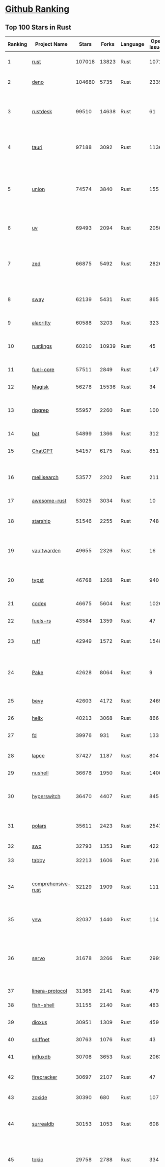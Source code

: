 [Github Ranking](../README.md)
==========

## Top 100 Stars in Rust

| Ranking | Project Name | Stars | Forks | Language | Open Issues | Description | Last Commit |
| ------- | ------------ | ----- | ----- | -------- | ----------- | ----------- | ----------- |
| 1 | [rust](https://github.com/rust-lang/rust) | 107018 | 13823 | Rust | 10719 | Empowering everyone to build reliable and efficient software. | 2025-10-09T19:01:58Z |
| 2 | [deno](https://github.com/denoland/deno) | 104680 | 5735 | Rust | 2339 | A modern runtime for JavaScript and TypeScript. | 2025-10-09T11:11:53Z |
| 3 | [rustdesk](https://github.com/rustdesk/rustdesk) | 99510 | 14638 | Rust | 61 | An open-source remote desktop application designed for self-hosting, as an alternative to TeamViewer. | 2025-10-09T16:24:16Z |
| 4 | [tauri](https://github.com/tauri-apps/tauri) | 97188 | 3092 | Rust | 1136 | Build smaller, faster, and more secure desktop and mobile applications with a web frontend. | 2025-10-09T17:26:36Z |
| 5 | [union](https://github.com/unionlabs/union) | 74574 | 3840 | Rust | 155 | The trust-minimized, zero-knowledge bridging protocol, designed for censorship resistance, extremely high security, and usage in decentralized finance. | 2025-10-09T18:12:47Z |
| 6 | [uv](https://github.com/astral-sh/uv) | 69493 | 2094 | Rust | 2050 | An extremely fast Python package and project manager, written in Rust. | 2025-10-09T18:29:00Z |
| 7 | [zed](https://github.com/zed-industries/zed) | 66875 | 5492 | Rust | 2826 | Code at the speed of thought – Zed is a high-performance, multiplayer code editor from the creators of Atom and Tree-sitter. | 2025-10-09T18:58:46Z |
| 8 | [sway](https://github.com/FuelLabs/sway) | 62139 | 5431 | Rust | 865 | 🌴 Empowering everyone to build reliable and efficient smart contracts. | 2025-10-09T16:27:45Z |
| 9 | [alacritty](https://github.com/alacritty/alacritty) | 60588 | 3203 | Rust | 323 | A cross-platform, OpenGL terminal emulator. | 2025-10-08T12:05:01Z |
| 10 | [rustlings](https://github.com/rust-lang/rustlings) | 60210 | 10939 | Rust | 45 | :crab: Small exercises to get you used to reading and writing Rust code! | 2025-09-25T14:55:36Z |
| 11 | [fuel-core](https://github.com/FuelLabs/fuel-core) | 57511 | 2849 | Rust | 147 | Rust full node implementation of the Fuel v2 protocol. | 2025-10-09T11:37:46Z |
| 12 | [Magisk](https://github.com/topjohnwu/Magisk) | 56278 | 15536 | Rust | 34 | The Magic Mask for Android | 2025-10-03T07:16:19Z |
| 13 | [ripgrep](https://github.com/BurntSushi/ripgrep) | 55957 | 2260 | Rust | 100 | ripgrep recursively searches directories for a regex pattern while respecting your gitignore | 2025-10-09T01:17:00Z |
| 14 | [bat](https://github.com/sharkdp/bat) | 54899 | 1366 | Rust | 312 | A cat(1) clone with wings. | 2025-10-09T19:00:26Z |
| 15 | [ChatGPT](https://github.com/lencx/ChatGPT) | 54157 | 6175 | Rust | 851 | 🔮 ChatGPT Desktop Application (Mac, Windows and Linux) | 2024-08-29T17:58:11Z |
| 16 | [meilisearch](https://github.com/meilisearch/meilisearch) | 53577 | 2202 | Rust | 211 | A lightning-fast search engine API bringing AI-powered hybrid search to your sites and applications. | 2025-10-09T18:15:04Z |
| 17 | [awesome-rust](https://github.com/rust-unofficial/awesome-rust) | 53025 | 3034 | Rust | 10 | A curated list of Rust code and resources. | 2025-10-08T22:21:50Z |
| 18 | [starship](https://github.com/starship/starship) | 51546 | 2255 | Rust | 748 | ☄🌌️  The minimal, blazing-fast, and infinitely customizable prompt for any shell! | 2025-10-09T10:55:37Z |
| 19 | [vaultwarden](https://github.com/dani-garcia/vaultwarden) | 49655 | 2326 | Rust | 16 | Unofficial Bitwarden compatible server written in Rust, formerly known as bitwarden_rs | 2025-09-17T17:45:03Z |
| 20 | [typst](https://github.com/typst/typst) | 46768 | 1268 | Rust | 940 | A new markup-based typesetting system that is powerful and easy to learn. | 2025-10-09T17:54:26Z |
| 21 | [codex](https://github.com/openai/codex) | 46675 | 5604 | Rust | 1026 | Lightweight coding agent that runs in your terminal | 2025-10-09T18:13:08Z |
| 22 | [fuels-rs](https://github.com/FuelLabs/fuels-rs) | 43584 | 1359 | Rust | 47 | Fuel Network Rust SDK | 2025-10-09T11:34:58Z |
| 23 | [ruff](https://github.com/astral-sh/ruff) | 42949 | 1572 | Rust | 1548 | An extremely fast Python linter and code formatter, written in Rust. | 2025-10-09T19:02:13Z |
| 24 | [Pake](https://github.com/tw93/Pake) | 42628 | 8064 | Rust | 9 | 🤱🏻 Turn any webpage into a desktop app with one command. 一键打包网页生成轻量桌面应用 | 2025-10-06T04:27:06Z |
| 25 | [bevy](https://github.com/bevyengine/bevy) | 42603 | 4172 | Rust | 2469 | A refreshingly simple data-driven game engine built in Rust | 2025-10-09T05:03:37Z |
| 26 | [helix](https://github.com/helix-editor/helix) | 40213 | 3068 | Rust | 866 | A post-modern modal text editor. | 2025-10-07T15:15:40Z |
| 27 | [fd](https://github.com/sharkdp/fd) | 39976 | 931 | Rust | 133 | A simple, fast and user-friendly alternative to 'find' | 2025-10-03T07:21:43Z |
| 28 | [lapce](https://github.com/lapce/lapce) | 37427 | 1187 | Rust | 804 | Lightning-fast and Powerful Code Editor written in Rust | 2025-10-04T18:11:22Z |
| 29 | [nushell](https://github.com/nushell/nushell) | 36678 | 1950 | Rust | 1400 | A new type of shell | 2025-10-09T17:06:01Z |
| 30 | [hyperswitch](https://github.com/juspay/hyperswitch) | 36470 | 4407 | Rust | 845 | An open source payments switch written in Rust to make payments fast, reliable and affordable | 2025-10-09T18:23:12Z |
| 31 | [polars](https://github.com/pola-rs/polars) | 35611 | 2423 | Rust | 2547 | Extremely fast Query Engine for DataFrames, written in Rust | 2025-10-09T15:59:08Z |
| 32 | [swc](https://github.com/swc-project/swc) | 32793 | 1353 | Rust | 422 | Rust-based platform for the Web | 2025-10-07T00:42:46Z |
| 33 | [tabby](https://github.com/TabbyML/tabby) | 32213 | 1606 | Rust | 216 | Self-hosted AI coding assistant | 2025-09-26T20:03:32Z |
| 34 | [comprehensive-rust](https://github.com/google/comprehensive-rust) | 32129 | 1909 | Rust | 111 | This is the Rust course used by the Android team at Google. It provides you the material to quickly teach Rust. | 2025-10-06T11:18:38Z |
| 35 | [yew](https://github.com/yewstack/yew) | 32037 | 1440 | Rust | 114 | Rust / Wasm framework for creating reliable and efficient web applications | 2025-10-03T03:06:20Z |
| 36 | [servo](https://github.com/servo/servo) | 31678 | 3266 | Rust | 2991 | Servo aims to empower developers with a lightweight, high-performance alternative for embedding web technologies in applications. | 2025-10-09T18:18:11Z |
| 37 | [linera-protocol](https://github.com/linera-io/linera-protocol) | 31365 | 2141 | Rust | 479 | Main repository for the Linera protocol | 2025-10-09T18:58:16Z |
| 38 | [fish-shell](https://github.com/fish-shell/fish-shell) | 31155 | 2140 | Rust | 483 | The user-friendly command line shell. | 2025-10-09T16:19:23Z |
| 39 | [dioxus](https://github.com/DioxusLabs/dioxus) | 30951 | 1309 | Rust | 459 | Fullstack app framework for web, desktop, and mobile. | 2025-10-09T04:01:47Z |
| 40 | [sniffnet](https://github.com/GyulyVGC/sniffnet) | 30763 | 1076 | Rust | 43 | Comfortably monitor your Internet traffic 🕵️‍♂️ | 2025-10-02T18:58:38Z |
| 41 | [influxdb](https://github.com/influxdata/influxdb) | 30708 | 3653 | Rust | 2063 | Scalable datastore for metrics, events, and real-time analytics | 2025-10-09T18:20:17Z |
| 42 | [firecracker](https://github.com/firecracker-microvm/firecracker) | 30697 | 2107 | Rust | 47 | Secure and fast microVMs for serverless computing. | 2025-10-09T14:24:02Z |
| 43 | [zoxide](https://github.com/ajeetdsouza/zoxide) | 30390 | 680 | Rust | 107 | A smarter cd command. Supports all major shells. | 2025-10-02T21:29:45Z |
| 44 | [surrealdb](https://github.com/surrealdb/surrealdb) | 30153 | 1053 | Rust | 608 | A scalable, distributed, collaborative, document-graph database, for the realtime web | 2025-10-09T18:12:16Z |
| 45 | [tokio](https://github.com/tokio-rs/tokio) | 29758 | 2788 | Rust | 334 | A runtime for writing reliable asynchronous applications with Rust. Provides I/O, networking, scheduling, timers, ... | 2025-10-09T08:19:27Z |
| 46 | [rust-course](https://github.com/sunface/rust-course) | 28834 | 2482 | Rust | 63 | “连续八年成为全世界最受喜爱的语言，无 GC 也无需手动内存管理、极高的性能和安全性、过程/OO/函数式编程、优秀的包管理、JS 未来基石" — 工作之余的第二语言来试试 Rust 吧。本书拥有全面且深入的讲解、生动贴切的示例、德芙般丝滑的内容，这可能是目前最用心的 Rust 中文学习教程 / Book  | 2025-09-17T11:52:01Z |
| 47 | [turborepo](https://github.com/vercel/turborepo) | 28807 | 2104 | Rust | 125 | Build system optimized for JavaScript and TypeScript, written in Rust | 2025-10-08T20:26:22Z |
| 48 | [yazi](https://github.com/sxyazi/yazi) | 28777 | 618 | Rust | 44 | 💥 Blazing fast terminal file manager written in Rust, based on async I/O. | 2025-10-06T16:02:32Z |
| 49 | [just](https://github.com/casey/just) | 28043 | 592 | Rust | 308 | 🤖 Just a command runner | 2025-10-06T21:02:08Z |
| 50 | [iced](https://github.com/iced-rs/iced) | 27832 | 1381 | Rust | 321 | A cross-platform GUI library for Rust, inspired by Elm | 2025-10-08T02:51:17Z |
| 51 | [delta](https://github.com/dandavison/delta) | 27724 | 445 | Rust | 276 | A syntax-highlighting pager for git, diff, grep, and blame output | 2025-10-03T10:40:22Z |
| 52 | [egui](https://github.com/emilk/egui) | 26733 | 1844 | Rust | 837 | egui: an easy-to-use immediate mode GUI in Rust that runs on both web and native | 2025-10-09T17:15:34Z |
| 53 | [zellij](https://github.com/zellij-org/zellij) | 26670 | 824 | Rust | 1214 | A terminal workspace with batteries included | 2025-10-09T09:29:55Z |
| 54 | [czkawka](https://github.com/qarmin/czkawka) | 26507 | 840 | Rust | 478 | Multi functional app to find duplicates, empty folders, similar images etc. | 2025-09-08T18:30:37Z |
| 55 | [qdrant](https://github.com/qdrant/qdrant) | 26501 | 1845 | Rust | 356 | Qdrant - High-performance, massive-scale Vector Database and Vector Search Engine for the next generation of AI. Also available in the cloud https://cloud.qdrant.io/ | 2025-10-09T17:37:45Z |
| 56 | [hyperfine](https://github.com/sharkdp/hyperfine) | 26334 | 425 | Rust | 44 | A command-line benchmarking tool | 2025-10-01T02:01:46Z |
| 57 | [atuin](https://github.com/atuinsh/atuin) | 26199 | 709 | Rust | 368 | ✨ Magical shell history | 2025-10-06T22:18:09Z |
| 58 | [Rocket](https://github.com/rwf2/Rocket) | 25424 | 1614 | Rust | 58 | A web framework for Rust. | 2025-10-01T04:53:46Z |
| 59 | [pingora](https://github.com/cloudflare/pingora) | 25219 | 1483 | Rust | 146 | A library for building fast, reliable and evolvable network services. | 2025-09-26T22:25:16Z |
| 60 | [Rust](https://github.com/TheAlgorithms/Rust) | 24828 | 2470 | Rust | 4 |  All Algorithms implemented in Rust  | 2025-10-01T07:48:02Z |
| 61 | [exa](https://github.com/ogham/exa) | 24167 | 662 | Rust | 196 | A modern replacement for ‘ls’. | 2024-09-24T15:18:09Z |
| 62 | [anki](https://github.com/ankitects/anki) | 24065 | 2538 | Rust | 245 | Anki is a smart spaced repetition flashcard program | 2025-10-08T22:50:50Z |
| 63 | [chroma](https://github.com/chroma-core/chroma) | 23778 | 1865 | Rust | 243 | Open-source search and retrieval database for AI applications. | 2025-10-09T18:30:36Z |
| 64 | [actix-web](https://github.com/actix/actix-web) | 23733 | 1799 | Rust | 190 | Actix Web is a powerful, pragmatic, and extremely fast web framework for Rust. | 2025-10-06T09:45:51Z |
| 65 | [tools](https://github.com/rome/tools) | 23567 | 650 | Rust | 86 | Unified developer tools for JavaScript, TypeScript, and the web | 2023-09-04T08:42:49Z |
| 66 | [axum](https://github.com/tokio-rs/axum) | 23355 | 1251 | Rust | 50 | Ergonomic and modular web framework built with Tokio, Tower, and Hyper | 2025-10-09T05:03:51Z |
| 67 | [difftastic](https://github.com/Wilfred/difftastic) | 23216 | 402 | Rust | 216 | a structural diff that understands syntax 🟥🟩 | 2025-10-09T06:44:06Z |
| 68 | [fhevm](https://github.com/zama-ai/fhevm) | 22938 | 1100 | Rust | 17 | FHEVM, a full-stack framework for integrating Fully Homomorphic Encryption (FHE) with blockchain applications | 2025-10-09T16:12:21Z |
| 69 | [fnm](https://github.com/Schniz/fnm) | 22351 | 586 | Rust | 284 | 🚀 Fast and simple Node.js version manager, built in Rust | 2025-10-09T14:58:08Z |
| 70 | [tree-sitter](https://github.com/tree-sitter/tree-sitter) | 22268 | 2108 | Rust | 89 | An incremental parsing system for programming tools | 2025-10-07T21:21:10Z |
| 71 | [wezterm](https://github.com/wezterm/wezterm) | 22132 | 1013 | Rust | 1303 | A GPU-accelerated cross-platform terminal emulator and multiplexer written by @wez and implemented in Rust | 2025-10-05T10:00:59Z |
| 72 | [Graphite](https://github.com/GraphiteEditor/Graphite) | 21979 | 935 | Rust | 326 | An open source graphics editor for 2025: comprehensive 2D content creation tool suite for graphic design, digital art, and interactive real-time motion graphics — featuring node-based procedural editing | 2025-10-09T15:16:16Z |
| 73 | [coreutils](https://github.com/uutils/coreutils) | 21855 | 1598 | Rust | 363 | Cross-platform Rust rewrite of the GNU coreutils | 2025-10-09T15:45:58Z |
| 74 | [biome](https://github.com/biomejs/biome) | 21493 | 714 | Rust | 315 | A toolchain for web projects, aimed to provide functionalities to maintain them. Biome offers formatter and linter, usable via CLI and LSP. | 2025-10-09T18:57:11Z |
| 75 | [sonic](https://github.com/valeriansaliou/sonic) | 20991 | 607 | Rust | 64 | 🦔 Fast, lightweight & schema-less search backend. An alternative to Elasticsearch that runs on a few MBs of RAM. | 2025-01-06T21:19:17Z |
| 76 | [jj](https://github.com/jj-vcs/jj) | 20781 | 730 | Rust | 622 | A Git-compatible VCS that is both simple and powerful | 2025-10-09T16:18:06Z |
| 77 | [gitui](https://github.com/gitui-org/gitui) | 20634 | 655 | Rust | 204 | Blazing 💥 fast terminal-ui for git written in rust 🦀 | 2025-10-09T09:01:37Z |
| 78 | [RustPython](https://github.com/RustPython/RustPython) | 20582 | 1350 | Rust | 329 | A Python Interpreter written in Rust | 2025-10-06T13:41:06Z |
| 79 | [slint](https://github.com/slint-ui/slint) | 20542 | 752 | Rust | 744 | Slint is an open-source declarative GUI toolkit to build native user interfaces for Rust, C++, JavaScript, or Python apps. | 2025-10-09T11:41:08Z |
| 80 | [vector](https://github.com/vectordotdev/vector) | 20457 | 1871 | Rust | 1983 | A high-performance observability data pipeline. | 2025-10-09T18:41:17Z |
| 81 | [gleam](https://github.com/gleam-lang/gleam) | 20450 | 874 | Rust | 175 | ⭐️ A friendly language for building type-safe, scalable systems! | 2025-10-07T09:52:21Z |
| 82 | [mdBook](https://github.com/rust-lang/mdBook) | 20416 | 1775 | Rust | 527 | Create book from markdown files. Like Gitbook but implemented in Rust | 2025-09-28T23:34:40Z |
| 83 | [mise](https://github.com/jdx/mise) | 20251 | 666 | Rust | 0 | dev tools, env vars, task runner | 2025-10-09T11:55:36Z |
| 84 | [goose](https://github.com/block/goose) | 20204 | 1820 | Rust | 308 | an open source, extensible AI agent that goes beyond code suggestions - install, execute, edit, and test with any LLM | 2025-10-09T18:56:11Z |
| 85 | [wasmer](https://github.com/wasmerio/wasmer) | 20106 | 919 | Rust | 220 | 🚀 Fast, secure, lightweight containers based on WebAssembly | 2025-10-09T16:05:08Z |
| 86 | [neon](https://github.com/neondatabase/neon) | 19885 | 788 | Rust | 263 | Neon: Serverless Postgres. We separated storage and compute to offer autoscaling, code-like database branching, and scale to zero. | 2025-10-03T22:07:58Z |
| 87 | [xi-editor](https://github.com/xi-editor/xi-editor) | 19838 | 703 | Rust | 135 | A modern editor with a backend written in Rust. | 2024-03-19T00:11:37Z |
| 88 | [leptos](https://github.com/leptos-rs/leptos) | 19238 | 795 | Rust | 92 | Build fast web applications with Rust. | 2025-10-06T18:58:34Z |
| 89 | [Bend](https://github.com/HigherOrderCO/Bend) | 19028 | 467 | Rust | 96 | A massively parallel, high-level programming language | 2025-06-03T17:36:56Z |
| 90 | [cube](https://github.com/cube-js/cube) | 18930 | 1904 | Rust | 646 | 📊 Cube’s universal semantic layer platform is the next evolution of OLAP technology for AI, BI, spreadsheets, and embedded analytics | 2025-10-09T16:11:29Z |
| 91 | [relay](https://github.com/facebook/relay) | 18861 | 1868 | Rust | 610 | Relay is a JavaScript framework for building data-driven React applications. | 2025-10-09T00:24:08Z |
| 92 | [spotify-tui](https://github.com/Rigellute/spotify-tui) | 18573 | 561 | Rust | 273 | Spotify for the terminal written in Rust 🚀 | 2024-04-04T15:03:12Z |
| 93 | [candle](https://github.com/huggingface/candle) | 18269 | 1255 | Rust | 445 | Minimalist ML framework for Rust | 2025-10-09T18:49:50Z |
| 94 | [RustScan](https://github.com/bee-san/RustScan) | 18166 | 1210 | Rust | 32 | 🤖 The Modern Port Scanner 🤖 | 2025-10-03T09:04:41Z |
| 95 | [universal-android-debloater](https://github.com/0x192/universal-android-debloater) | 17968 | 936 | Rust | 469 | Cross-platform GUI written in Rust using ADB to debloat non-rooted android devices. Improve your privacy, the security and battery life of your device. | 2024-08-02T16:16:12Z |
| 96 | [hurl](https://github.com/Orange-OpenSource/hurl) | 17857 | 693 | Rust | 201 | Hurl, run and test HTTP requests with plain text. | 2025-10-08T14:40:36Z |
| 97 | [eza](https://github.com/eza-community/eza) | 17796 | 331 | Rust | 223 | A modern alternative to ls | 2025-10-09T06:35:55Z |
| 98 | [SpacetimeDB](https://github.com/clockworklabs/SpacetimeDB) | 17652 | 612 | Rust | 503 | Multiplayer at the speed of light | 2025-10-09T18:53:59Z |
| 99 | [ruffle](https://github.com/ruffle-rs/ruffle) | 17264 | 922 | Rust | 5268 | A Flash Player emulator written in Rust | 2025-10-08T21:07:36Z |
| 100 | [wasmtime](https://github.com/bytecodealliance/wasmtime) | 16986 | 1528 | Rust | 731 | A lightweight WebAssembly runtime that is fast, secure, and standards-compliant | 2025-10-09T17:10:56Z |


